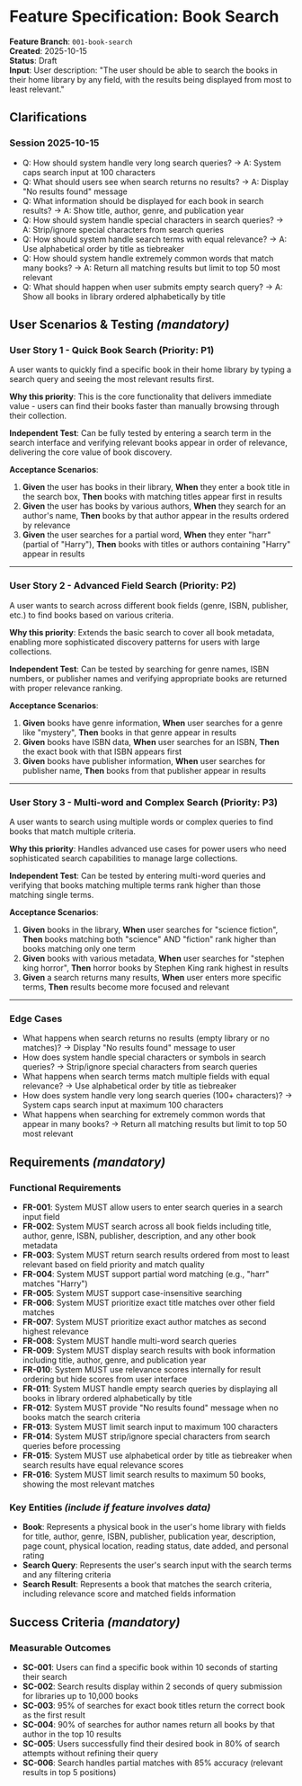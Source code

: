 # Feature Specification: Book Search

**Feature Branch**: `001-book-search`  
**Created**: 2025-10-15  
**Status**: Draft  
**Input**: User description: "The user should be able to search the books in their home library by any field, with the results being displayed from most to least relevant."

## Clarifications

### Session 2025-10-15

- Q: How should system handle very long search queries? → A: System caps search input at 100 characters
- Q: What should users see when search returns no results? → A: Display "No results found" message
- Q: What information should be displayed for each book in search results? → A: Show title, author, genre, and publication year
- Q: How should system handle special characters in search queries? → A: Strip/ignore special characters from search queries
- Q: How should system handle search terms with equal relevance? → A: Use alphabetical order by title as tiebreaker
- Q: How should system handle extremely common words that match many books? → A: Return all matching results but limit to top 50 most relevant
- Q: What should happen when user submits empty search query? → A: Show all books in library ordered alphabetically by title

## User Scenarios & Testing *(mandatory)*

### User Story 1 - Quick Book Search (Priority: P1)

A user wants to quickly find a specific book in their home library by typing a search query and seeing the most relevant results first.

**Why this priority**: This is the core functionality that delivers immediate value - users can find their books faster than manually browsing through their collection.

**Independent Test**: Can be fully tested by entering a search term in the search interface and verifying relevant books appear in order of relevance, delivering the core value of book discovery.

**Acceptance Scenarios**:

1. **Given** the user has books in their library, **When** they enter a book title in the search box, **Then** books with matching titles appear first in results
2. **Given** the user has books by various authors, **When** they search for an author's name, **Then** books by that author appear in the results ordered by relevance
3. **Given** the user searches for a partial word, **When** they enter "harr" (partial of "Harry"), **Then** books with titles or authors containing "Harry" appear in results

---

### User Story 2 - Advanced Field Search (Priority: P2)

A user wants to search across different book fields (genre, ISBN, publisher, etc.) to find books based on various criteria.

**Why this priority**: Extends the basic search to cover all book metadata, enabling more sophisticated discovery patterns for users with large collections.

**Independent Test**: Can be tested by searching for genre names, ISBN numbers, or publisher names and verifying appropriate books are returned with proper relevance ranking.

**Acceptance Scenarios**:

1. **Given** books have genre information, **When** user searches for a genre like "mystery", **Then** books in that genre appear in results
2. **Given** books have ISBN data, **When** user searches for an ISBN, **Then** the exact book with that ISBN appears first
3. **Given** books have publisher information, **When** user searches for publisher name, **Then** books from that publisher appear in results

---

### User Story 3 - Multi-word and Complex Search (Priority: P3)

A user wants to search using multiple words or complex queries to find books that match multiple criteria.

**Why this priority**: Handles advanced use cases for power users who need sophisticated search capabilities to manage large collections.

**Independent Test**: Can be tested by entering multi-word queries and verifying that books matching multiple terms rank higher than those matching single terms.

**Acceptance Scenarios**:

1. **Given** books in the library, **When** user searches for "science fiction", **Then** books matching both "science" AND "fiction" rank higher than books matching only one term
2. **Given** books with various metadata, **When** user searches for "stephen king horror", **Then** horror books by Stephen King rank highest in results
3. **Given** a search returns many results, **When** user enters more specific terms, **Then** results become more focused and relevant

---

### Edge Cases

- What happens when search returns no results (empty library or no matches)? → Display "No results found" message to user
- How does system handle special characters or symbols in search queries? → Strip/ignore special characters from search queries
- What happens when search terms match multiple fields with equal relevance? → Use alphabetical order by title as tiebreaker
- How does system handle very long search queries (100+ characters)? → System caps search input at maximum 100 characters
- What happens when searching for extremely common words that appear in many books? → Return all matching results but limit to top 50 most relevant

## Requirements *(mandatory)*

### Functional Requirements

- **FR-001**: System MUST allow users to enter search queries in a search input field
- **FR-002**: System MUST search across all book fields including title, author, genre, ISBN, publisher, description, and any other book metadata
- **FR-003**: System MUST return search results ordered from most to least relevant based on field priority and match quality
- **FR-004**: System MUST support partial word matching (e.g., "harr" matches "Harry")
- **FR-005**: System MUST support case-insensitive searching
- **FR-006**: System MUST prioritize exact title matches over other field matches
- **FR-007**: System MUST prioritize exact author matches as second highest relevance
- **FR-008**: System MUST handle multi-word search queries
- **FR-009**: System MUST display search results with book information including title, author, genre, and publication year
- **FR-010**: System MUST use relevance scores internally for result ordering but hide scores from user interface
- **FR-011**: System MUST handle empty search queries by displaying all books in library ordered alphabetically by title
- **FR-012**: System MUST provide "No results found" message when no books match the search criteria
- **FR-013**: System MUST limit search input to maximum 100 characters
- **FR-014**: System MUST strip/ignore special characters from search queries before processing
- **FR-015**: System MUST use alphabetical order by title as tiebreaker when search results have equal relevance scores
- **FR-016**: System MUST limit search results to maximum 50 books, showing the most relevant matches

### Key Entities *(include if feature involves data)*

- **Book**: Represents a physical book in the user's home library with fields for title, author, genre, ISBN, publisher, publication year, description, page count, physical location, reading status, date added, and personal rating
- **Search Query**: Represents the user's search input with the search terms and any filtering criteria
- **Search Result**: Represents a book that matches the search criteria, including relevance score and matched fields information

## Success Criteria *(mandatory)*

### Measurable Outcomes

- **SC-001**: Users can find a specific book within 10 seconds of starting their search
- **SC-002**: Search results display within 2 seconds of query submission for libraries up to 10,000 books
- **SC-003**: 95% of searches for exact book titles return the correct book as the first result
- **SC-004**: 90% of searches for author names return all books by that author in the top 10 results
- **SC-005**: Users successfully find their desired book in 80% of search attempts without refining their query
- **SC-006**: Search handles partial matches with 85% accuracy (relevant results in top 5 positions)
